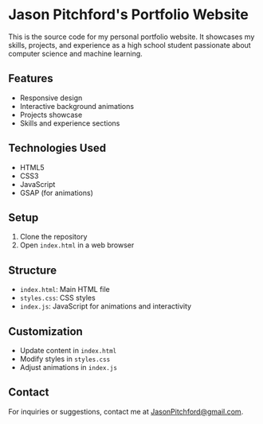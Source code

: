 # Jason Pitchford's Portfolio Website

This is the source code for my personal portfolio website. It showcases my skills, projects, and experience as a high school student passionate about computer science and machine learning.

## Features

- Responsive design
- Interactive background animations
- Projects showcase
- Skills and experience sections

## Technologies Used

- HTML5
- CSS3
- JavaScript
- GSAP (for animations)

## Setup

1. Clone the repository
2. Open `index.html` in a web browser

## Structure

- `index.html`: Main HTML file
- `styles.css`: CSS styles
- `index.js`: JavaScript for animations and interactivity

## Customization

- Update content in `index.html`
- Modify styles in `styles.css`
- Adjust animations in `index.js`

## Contact

For inquiries or suggestions, contact me at JasonPitchford@gmail.com.